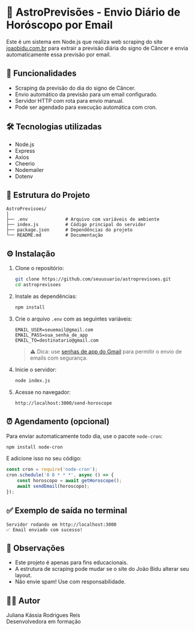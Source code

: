 # 🔮 AstroPrevisões - Envio Diário de Horóscopo por Email

Este é um sistema em Node.js que realiza web scraping do site [joaobidu.com.br](https://joaobidu.com.br/) para extrair a previsão diária do signo de Câncer e envia automaticamente essa previsão por email.

## 🚀 Funcionalidades

- Scraping da previsão do dia do signo de Câncer.
- Envio automático da previsão para um email configurado.
- Servidor HTTP com rota para envio manual.
- Pode ser agendado para execução automática com cron.

## 🛠️ Tecnologias utilizadas

- Node.js
- Express
- Axios
- Cheerio
- Nodemailer
- Dotenv

## 📁 Estrutura do Projeto

```
AstroPrevisoes/
│
├── .env              # Arquivo com variáveis de ambiente
├── index.js          # Código principal do servidor
├── package.json      # Dependências do projeto
└── README.md         # Documentação
```

## ⚙️ Instalação

1. Clone o repositório:
   ```bash
   git clone https://github.com/seuusuario/astroprevisoes.git
   cd astroprevisoes
   ```

2. Instale as dependências:
   ```bash
   npm install
   ```

3. Crie o arquivo `.env` com as seguintes variáveis:

   ```env
   EMAIL_USER=seuemail@gmail.com
   EMAIL_PASS=sua_senha_de_app
   EMAIL_TO=destinatario@gmail.com
   ```

   > ⚠️ Dica: use [senhas de app do Gmail](https://support.google.com/accounts/answer/185833?hl=pt-BR) para permitir o envio de emails com segurança.

4. Inicie o servidor:
   ```bash
   node index.js
   ```

5. Acesse no navegador:
   ```
   http://localhost:3000/send-horoscope
   ```

## ⏰ Agendamento (opcional)

Para enviar automaticamente todo dia, use o pacote `node-cron`:

```bash
npm install node-cron
```

E adicione isso no seu código:

```js
const cron = require('node-cron');
cron.schedule('0 8 * * *', async () => {
    const horoscopo = await getHoroscope();
    await sendEmail(horoscopo);
});
```

## ✅ Exemplo de saída no terminal

```
Servidor rodando em http://localhost:3000
✅ Email enviado com sucesso!
```

## 📌 Observações

- Este projeto é apenas para fins educacionais.
- A estrutura de scraping pode mudar se o site do João Bidu alterar seu layout.
- Não envie spam! Use com responsabilidade.

## 👩‍💻 Autor

Juliana Kássia Rodrigues Reis  
Desenvolvedora em formação